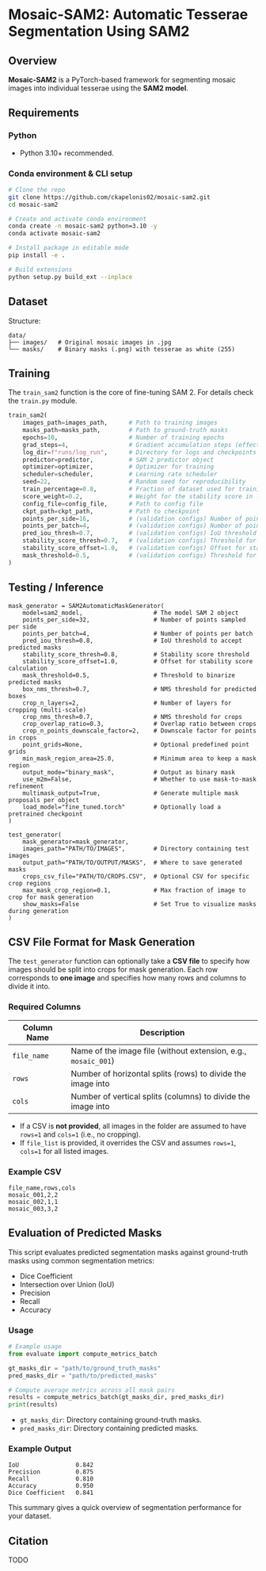 # Mosaic-SAM2: Automatic Tesserae Segmentation Using SAM2

## Overview
**Mosaic-SAM2** is a PyTorch-based framework for segmenting mosaic images into individual tesserae using the **SAM2 model**.

## Requirements

### Python
- Python 3.10+ recommended.

### Conda environment & CLI setup
```bash
# Clone the repo
git clone https://github.com/ckapelonis02/mosaic-sam2.git
cd mosaic-sam2

# Create and activate conda environment
conda create -n mosaic-sam2 python=3.10 -y
conda activate mosaic-sam2

# Install package in editable mode
pip install -e .

# Build extensions
python setup.py build_ext --inplace
```

## Dataset

Structure:
```
data/
├── images/   # Original mosaic images in .jpg
└── masks/    # Binary masks (.png) with tesserae as white (255)
```

## Training

The `train_sam2` function is the core of fine-tuning SAM 2. For details check the `train.py` module.

```python
train_sam2(
    images_path=images_path,      # Path to training images
    masks_path=masks_path,        # Path to ground-truth masks
    epochs=10,                    # Number of training epochs
    grad_steps=4,                 # Gradient accumulation steps (effective batch size)
    log_dir=f"runs/log_run",      # Directory for logs and checkpoints
    predictor=predictor,          # SAM 2 predictor object
    optimizer=optimizer,          # Optimizer for training
    scheduler=scheduler,          # Learning rate scheduler
    seed=22,                      # Random seed for reproducibility
    train_percentage=0.8,         # Fraction of dataset used for training
    score_weight=0.2,             # Weight for the stability score in loss
    config_file=config_file,      # Path to config file
    ckpt_path=ckpt_path,          # Path to checkpoint
    points_per_side=16,           # (validation configs) Number of points per side for SAM 2 guided training
    points_per_batch=4,           # (validation configs) Number of points sampled per batch
    pred_iou_thresh=0.7,          # (validation configs) IoU threshold for predicted masks
    stability_score_thresh=0.7,   # (validation configs) Threshold for stability score
    stability_score_offset=1.0,   # (validation configs) Offset for stability score calculation
    mask_threshold=0.5,           # (validation configs) Threshold for binarizing predicted masks
)
```

## Testing / Inference

```
mask_generator = SAM2AutomaticMaskGenerator(
    model=sam2_model,                    # The model SAM 2 object
    points_per_side=32,                  # Number of points sampled per side
    points_per_batch=4,                  # Number of points per batch
    pred_iou_thresh=0.8,                 # IoU threshold to accept predicted masks
    stability_score_thresh=0.8,          # Stability score threshold
    stability_score_offset=1.0,          # Offset for stability score calculation
    mask_threshold=0.5,                  # Threshold to binarize predicted masks
    box_nms_thresh=0.7,                  # NMS threshold for predicted boxes
    crop_n_layers=2,                     # Number of layers for cropping (multi-scale)
    crop_nms_thresh=0.7,                 # NMS threshold for crops
    crop_overlap_ratio=0.3,              # Overlap ratio between crops
    crop_n_points_downscale_factor=2,    # Downscale factor for points in crops
    point_grids=None,                    # Optional predefined point grids
    min_mask_region_area=25.0,           # Minimum area to keep a mask region
    output_mode="binary_mask",           # Output as binary mask
    use_m2m=False,                       # Whether to use mask-to-mask refinement
    multimask_output=True,               # Generate multiple mask proposals per object
    load_model="fine_tuned.torch"        # Optionally load a pretrained checkpoint
)

test_generator(
    mask_generator=mask_generator,
    images_path="PATH/TO/IMAGES",        # Directory containing test images
    output_path="PATH/TO/OUTPUT/MASKS",  # Where to save generated masks
    crops_csv_file="PATH/TO/CROPS.CSV",  # Optional CSV for specific crop regions
    max_mask_crop_region=0.1,            # Max fraction of image to crop for mask generation
    show_masks=False                     # Set True to visualize masks during generation
)
```

## CSV File Format for Mask Generation

The `test_generator` function can optionally take a **CSV file** to specify how images should be split into crops for mask generation. Each row corresponds to **one image** and specifies how many rows and columns to divide it into.

### Required Columns

| Column Name | Description |
|-------------|-------------|
| `file_name` | Name of the image file (without extension, e.g., `mosaic_001`) |
| `rows`      | Number of horizontal splits (rows) to divide the image into |
| `cols`      | Number of vertical splits (columns) to divide the image into |

- If a CSV is **not provided**, all images in the folder are assumed to have `rows=1` and `cols=1` (i.e., no cropping).  
- If `file_list` is provided, it overrides the CSV and assumes `rows=1`, `cols=1` for all listed images.  

### Example CSV

```csv
file_name,rows,cols
mosaic_001,2,2
mosaic_002,1,1
mosaic_003,3,2
```

## Evaluation of Predicted Masks

This script evaluates predicted segmentation masks against ground-truth masks using common segmentation metrics:
- Dice Coefficient
- Intersection over Union (IoU)
- Precision
- Recall
- Accuracy

### Usage

```python
# Example usage
from evaluate import compute_metrics_batch

gt_masks_dir = "path/to/ground_truth_masks"
pred_masks_dir = "path/to/predicted_masks"

# Compute average metrics across all mask pairs
results = compute_metrics_batch(gt_masks_dir, pred_masks_dir)
print(results)
```

- `gt_masks_dir`: Directory containing ground-truth masks.
- `pred_masks_dir`: Directory containing predicted masks.

### Example Output

```
IoU                0.842
Precision          0.875
Recall             0.810
Accuracy           0.950
Dice Coefficient   0.841
```
This summary gives a quick overview of segmentation performance for your dataset.

## Citation

TODO
